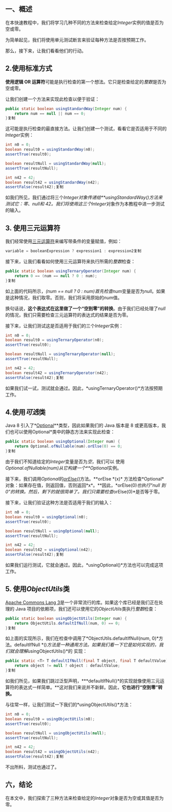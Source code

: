 ## 一、概述

在本快速教程中，我们将学习几种不同的方法来检查给定*Integer*实例的值是否为空或零。

为简单起见，我们将使用单元测试断言来验证每种方法是否按预期工作。

那么，接下来，让我们看看他们的行动。

## 2.使用标准方式

**使用逻辑 OR 运算符**可能是执行检查的第一个想法。它只是检查给定的*整数*是否为空或零。

让我们创建一个方法来实现此检查以便于验证：

```java
public static boolean usingStandardWay(Integer num) {
    return num == null || num == 0;
}复制
```

这可能是执行检查的最直接方法。让我们创建一个测试，看看它是否适用于不同的*Integer*实例：

```java
int n0 = 0;
boolean result0 = usingStandardWay(n0);
assertTrue(result0);

boolean resultNull = usingStandardWay(null);
assertTrue(resultNull);

int n42 = 42;
boolean result42 = usingStandardWay(n42);
assertFalse(result42);复制
```

如我们所见，我们通过将三个*Integer对象传递给**usingStandardWay()*方法来测试它：零、*null*和 42。我们将使用这三个*Integer*对象作为本教程中进一步测试的输入。

## 3. 使用三元运算符

我们经常使用[三元运算符](https://www.baeldung.com/java-ternary-operator)来编写带条件的变量赋值，例如：

```java
variable = booleanExpression ? expression1 : expression2复制
```

接下来，让我们看看如何使用三元运算符来执行所需的*整数*检查：

```java
public static boolean usingTernaryOperator(Integer num) {
    return 0 == (num == null ? 0 : num);
}复制
```

如上面的代码所示，*(num == null ? 0 : num)*首先检查*num*变量是否为*null*。如果是这种情况，我们取零。否则，我们将采用原始的*num*值。

换句话说，**这个表达式在这里做了一个“空到零”的转换**。由于我们已经处理了*null*的情况，我们只需要检查三元运算符的表达式的结果是否为零。

接下来，让我们测试这是否适用于我们的三个*Integer*实例：

```java
int n0 = 0;
boolean result0 = usingTernaryOperator(n0);
assertTrue(result0);

boolean resultNull = usingTernaryOperator(null);
assertTrue(resultNull);

int n42 = 42;
boolean result42 = usingTernaryOperator(n42);
assertFalse(result42);复制
```

如果我们试一试，测试就会通过。因此，*usingTernaryOperator()*方法按预期工作。

## 4.使用*可选*类

Java 8 引入了*[Optional](https://www.baeldung.com/java-optional)**类型，因此如果我们的 Java 版本是 8 或更高版本，我们也可以使用Optional*类中的静态方法来实现此检查：

```java
public static boolean usingOptional(Integer num) {
    return Optional.ofNullable(num).orElse(0) == 0;
}复制
```

由于我们不知道给定的*Integer*变量是否为*空*，我们可以 使用*Optional.ofNullable(num)从它构建一个**Optional*实例。

接下来，我们调用*Optional*的[*orElse()*](https://www.baeldung.com/java-optional-or-else-optional)方法。**orElse \*(x)\* 方法检查\*Optional\*对象：如果存在值，则返回值，否则返回\*x\*。**因此，*orElse(0)*也执行“null 到 0”的转换。然后，剩下的就很简单了。我们只需要检查*orElse(0)*是否等于零。

接下来，让我们验证这种方法是否适用于我们的输入：

```java
int n0 = 0;
boolean result0 = usingOptional(n0);
assertTrue(result0);

boolean resultNull = usingOptional(null);
assertTrue(resultNull);

int n42 = 42;
boolean result42 = usingOptional(n42);
assertFalse(result42);复制
```

如果我们运行测试，它就会通过。因此，*usingOptional()*方法也可以完成这项工作。

## 5. 使用*ObjectUtils*类

[Apache Commons Lang 3](https://www.baeldung.com/java-commons-lang-3)是一个非常流行的库。如果这个库已经是我们正在处理的 Java 项目的依赖项，我们还可以使用它的*ObjectUtils*类执行*整数*检查：

```java
public static boolean usingObjectUtils(Integer num) {
    return ObjectUtils.defaultIfNull(num, 0) == 0;
}复制
```

如上面的实现所示，我们在检查中调用了*ObjectUtils.defaultIfNull(num, 0)*方法。defaultIfNull *()*方法是一种通用方法。如果我们看一下它是如何实现的，我们就会理解*usingObjectUtils()*的 实现：

```java
public static <T> T defaultIfNull(final T object, final T defaultValue) {
    return object != null ? object : defaultValue;
}复制
```

如我们所见，如果我们跳过泛型声明，***defaultIfNull()\*的实现就像使用三元运算符的表达式一样简单。**这对我们来说并不新鲜。因此，**它也进行“空到零”转换。** 

与往常一样，让我们测试一下我们的*usingObjectUtils()*方法：

```java
int n0 = 0;
boolean result0 = usingObjectUtils(n0);
assertTrue(result0);

boolean resultNull = usingObjectUtils(null);
assertTrue(resultNull);

int n42 = 42;
boolean result42 = usingObjectUtils(n42);
assertFalse(result42);复制
```

不出所料，测试也通过了。

## 六，结论

在本文中，我们探索了三种方法来检查给定的*Integer*对象是否为空或其值是否为零。